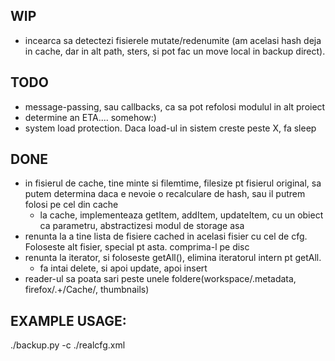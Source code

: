 WIP
--------------
- incearca sa detectezi fisierele mutate/redenumite (am acelasi hash deja in cache, dar in alt path, sters, si pot fac un move local in backup direct).


TODO
---------------
- message-passing, sau callbacks, ca sa pot refolosi modulul in alt proiect
- determine an ETA.... somehow:)
- system load protection. Daca load-ul in sistem creste peste X, fa sleep


DONE
--------------
- in fisierul de cache, tine minte si filemtime, filesize pt fisierul original, sa putem determina daca e nevoie o recalculare de hash, sau il putrem folosi pe cel din cache
	- la cache, implementeaza getItem, addItem, updateItem, cu un obiect ca parametru, abstractizesi modul de storage asa
- renunta la a tine lista de fisiere cached in acelasi fisier cu cel de cfg. Foloseste alt fisier, special pt asta. comprima-l pe disc
- renunta la iterator, si foloseste getAll(), elimina iteratorul intern pt getAll.
	- fa intai delete, si apoi update, apoi insert
- reader-ul sa poata sari peste unele foldere(workspace/\.metadata, firefox/.+\/Cache\/, thumbnails)


EXAMPLE USAGE:
---------------
./backup.py -c ./realcfg.xml
